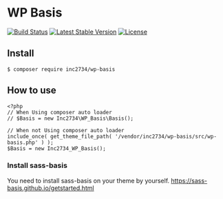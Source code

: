 # WP Basis

[![Build Status](https://travis-ci.org/inc2734/wp-basis.svg?branch=master)](https://travis-ci.org/inc2734/wp-basis)
[![Latest Stable Version](https://poser.pugx.org/inc2734/wp-basis/v/stable)](https://packagist.org/packages/inc2734/wp-basis)
[![License](https://poser.pugx.org/inc2734/wp-basis/license)](https://packagist.org/packages/inc2734/wp-basis)

## Install
```
$ composer require inc2734/wp-basis
```

## How to use
```
<?php
// When Using composer auto loader
// $Basis = new Inc2734\WP_Basis\Basis();

// When not Using composer auto loader
include_once( get_theme_file_path( '/vendor/inc2734/wp-basis/src/wp-basis.php' ) );
$Basis = new Inc2734_WP_Basis();
```

### Install sass-basis
You need to install sass-basis on your theme by yourself.
https://sass-basis.github.io/getstarted.html
